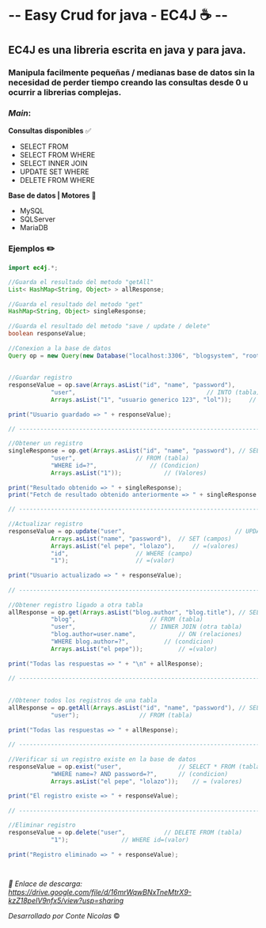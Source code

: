 

# -- Easy Crud for java - EC4J :coffee: --

## EC4J es una libreria escrita en java y para java.

### Manipula facilmente pequeñas / medianas base de datos sin la necesidad de perder tiempo creando las consultas desde 0 u ocurrir a librerias complejas.


### *Main*:

**Consultas disponibles** :white_check_mark:

  - SELECT FROM 
  - SELECT FROM WHERE 
  - SELECT INNER JOIN
  - UPDATE SET WHERE  
  - DELETE FROM WHERE  

**Base de datos | Motores** :notebook:
  - MySQL
  - SQLServer
  - MariaDB


### Ejemplos :pencil2:

```java
import ec4j.*; 

//Guarda el resultado del metodo "getAll"
List< HashMap<String, Object> > allResponse;
		
//Guarda el resultado del metodo "get"
HashMap<String, Object> singleResponse;
		
//Guarda el resultado del metodo "save / update / delete"
boolean responseValue;
	
//Conexion a la base de datos
Query op = new Query(new Database("localhost:3306", "blogsystem", "root", "", "mysql"));
		
		
//Guardar registro 
responseValue = op.save(Arrays.asList("id", "name", "password"), 		// INSERT (campos)
			"user",                          			// INTO (tabla)
			Arrays.asList("1", "usuario generico 123", "lol"));     // VALUES (valores)   
				
print("Usuario guardado => " + responseValue);
		
// ---------------------------------------------------------------------------------------

//Obtener un registro
singleResponse = op.get(Arrays.asList("id", "name", "password"), // SELECT (campos)
			"user", 				// FROM (tabla)
			"WHERE id=?", 				// (Condicion)
			Arrays.asList("1"));			// (Valores)
		
print("Resultado obtenido => " + singleResponse);
print("Fetch de resultado obtenido anteriormente => " + singleResponse.get("name") );

// ---------------------------------------------------------------------------------------
		
//Actualizar registro
responseValue = op.update("user",                               // UPDATE (tabla)
			Arrays.asList("name", "password"), 	// SET (campos)
			Arrays.asList("el pepe", "lolazo"), 	// =(valores)
			"id", 					// WHERE (campo)
			"1");					// =(valor)
		
print("Usuario actualizado => " + responseValue);
		
// ---------------------------------------------------------------------------------------
		
//Obtener registro ligado a otra tabla
allResponse = op.get(Arrays.asList("blog.author", "blog.title"), // SELECT (campos)
		    "blog", 					// FROM (tabla)
		    "user", 					// INNER JOIN (otra tabla)
		    "blog.author=user.name", 			// ON (relaciones)
		    "WHERE blog.author=?", 			// (condicion)
		    Arrays.asList("el pepe"));			// =(valor)
		
print("Todas las respuestas => " + "\n" + allResponse);
		
// ---------------------------------------------------------------------------------------
		
		
//Obtener todos los registros de una tabla
allResponse = op.getAll(Arrays.asList("id", "name", "password"), // SELECT (campos)
			"user");				 // FROM (tabla)		
		
print("Todas las respuestas => " + allResponse);
		
// ---------------------------------------------------------------------------------------
		
//Verificar si un registro existe en la base de datos 
responseValue = op.exist("user", 				// SELECT * FROM (tabla)
			"WHERE name=? AND password=?", 		// (condicion)
			Arrays.asList("el pepe", "lolazo"));	// = (valores)
		
print("El registro existe => " + responseValue);
		
// ---------------------------------------------------------------------------------------

//Eliminar registro
responseValue = op.delete("user", 			// DELETE FROM (tabla)
			"1");				// WHERE id=(valor)
				
print("Registro eliminado => " + responseValue);

		
```

*:file_folder: Enlace de descarga: https://drive.google.com/file/d/16mrWqwBNxTneMtrX9-kzZ18peIV9nfx5/view?usp=sharing*

*Desarrollado por Conte Nicolas* :copyright:
